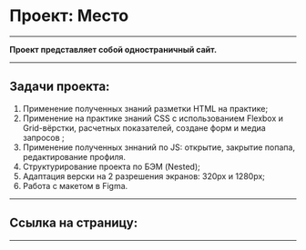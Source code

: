 # Проект: Место
____________
**Проект представляет собой одностраничный сайт.**
_______
## Задачи проекта:
1. Применение полученных знаний разметки HTML на практике;
2. Применение на практике знаний CSS с использованием Flexbox и Grid-вёрстки, расчетных показателей, создане форм и медиа запросов ; 
3. Применение полученных зннаний по JS: открытие, закрытие попапа, редактирование профиля.
4. Структурирование проекта по БЭМ (Nested);
5. Адаптация верски на 2 разрешения экранов: 320px и 1280px;
6. Работа с макетом в Figma.


_____

## Ссылка на страницу:

________




